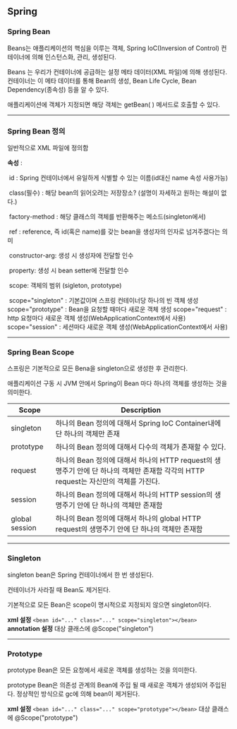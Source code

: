 ## Spring

### Spring Bean 

Beans는 애플리케이션의 핵심을 이루는 객체, Spring IoC(Inversion of Control) 컨테이너에 의해 인스턴스화, 관리, 생성된다.

Beans 는 우리가 컨테이너에 공급하는 설정 메타 데이터(XML 파일)에 의해 생성된다.  컨테이너는 이 메타 데이터를 통해 Bean의 생성, Bean Life Cycle, Bean Dependency(종속성) 등을 알 수 있다. 

애플리케이션에 객체가 지정되면 해당 객체는 getBean( ) 메서드로 호출할 수 있다. 

---

### Spring Bean 정의 

일반적으로 XML 파일에 정의함

**속성** : 

​		id : Spring 컨테이너에서 유일하게 식별할 수 있는 이름(id대신 name 속성 사용가능)

​		class(필수) : 해당 bean의 읽어오려는 저장장소? (설명이 자세하고 원하는 해설이 없다.)

​		factory-method : 해당 클래스의 객체를 반환해주는 메소드(singleton에서)

​		ref : reference, 즉 id(혹은 name)를 갖는 bean을 생성자의 인자로 넘겨주겠다는 의미  

​		constructor-arg: 생성 시 생성자에 전달할 인수

​		property: 생성 시 bean setter에 전달할 인수

​		scope: 객체의 범위 (sigleton, prototype)

​		scope="singleton"  : 기본값이며 스프링 컨테이너당 하나의 빈 객체 생성
​		scope="prototype" : Bean을 요청할 때마다 새로운 객체 생성
​		scope="request"    :  http 요청마다 새로운 객체 생성(WebApplicationContext에서 사용) 
​		scope="session"    :  세션마다 새로운 객체 생성(WebApplicationContext에서 사용)

---

### Spring Bean Scope

스프링은 기본적으로 모든 Bena을 singleton으로 생성한 후 관리한다. 

애플리케이션 구동 시 JVM 안에서 Spring이 Bean 마다 하나의 객체를 생성하는 것을 의미한다.

| Scope          | Description                                                  |
| -------------- | ------------------------------------------------------------ |
| singleton      | 하나의 Bean 정의에 대해서 Spring IoC Container내에 단 하나의 객체만 존재 |
| prototype      | 하나의 Bean 정의에 대해서 다수의 객체가 존재할 수 있다.      |
| request        | 하나의 Bean 정의에 대해서 하나의 HTTP request의 생명주기 안에 단 하나의 객체만 존재함 각각의 HTTP request는 자신만의 객체를 가진다. |
| session        | 하나의 Bean 정의에 대해서 하나의 HTTP session의 생명주기 안에 단 하나의 객체만 존재함 |
| global session | 하나의 Bean 정의에 대해서 하나의 global HTTP request의 생명주기 안에 단 하나의 객체만 존재함 |

---

### Singleton

singleton bean은 Spring 컨테이너에서 한 번 생성된다. 

컨테이너가 사라질 때 Bean도 제거된다.

기본적으로 모든 Bean은 scope이 명시적으로 지정되지 않으면 singleton이다. 

**xml 설정**
`<bean id="..." class="..." scope="singleton"></bean>`
**annotation 설정**
대상 클래스에 @Scope("singleton")

----

### Prototype

prototype Bean은 모든 요청에서 새로운 객체를 생성하는 것을 의미한다.

prototype Bean은 의존성 관계의 Bean에 주입 될 때 새로운 객체가 생성되어 주입된다.
정상적인 방식으로 gc에 의해 bean이 제거된다.

**xml 설정**
`<bean id="..." class="..." scope="prototype"></bean>`
대상 클래스에 @Scope("prototype")